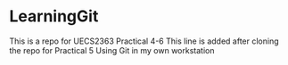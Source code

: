 # LearningGit
This is a repo for UECS2363 Practical 4-6
This line is added after cloning the repo for Practical 5
Using Git in my own workstation